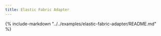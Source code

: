 ```yaml
---
title: Elastic Fabric Adapter
---
```


{%
   include-markdown "../../examples/elastic-fabric-adapter/README.md"
%}
